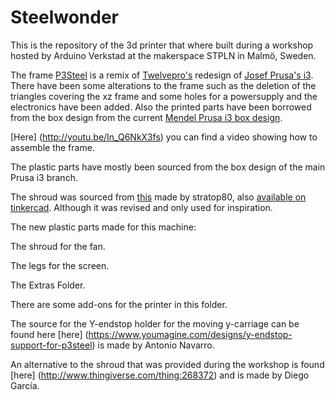 Steelwonder
===========

This is the repository of the 3d printer that where built during a workshop hosted by Arduino Verkstad at the makerspace STPLN in Malmö, Sweden.

The frame [P3Steel](reprap.org/wiki/P3Steel) is a remix of [Twelvepro's](http://www.thingiverse.com/thing:39889/) redesign of [Josef Prusa's i3](https://github.com/josefprusa/Prusa3-vanilla). There have been some alterations to the frame such as the deletion of the triangles covering the xz frame and some holes for a powersupply and the electronics have been added. Also the printed parts have been borrowed from the box design from the current [Mendel Prusa i3 box design](https://github.com/josefprusa/Prusa3/tree/master/box_frame).

[Here] (http://youtu.be/In_Q6NkX3fs) you can find a video showing how to assemble the frame.

The plastic parts have mostly been sourced from the box design of the main Prusa i3 branch.

The shroud was sourced from [this](http://www.thingiverse.com/thing:165606) made by stratop80, also [available on tinkercad](https://tinkercad.com/things/1gkTvnWGP8F). Although it was revised and only used for inspiration.

The new plastic parts made for this machine:

  The shroud for the fan.
  
  The legs for the screen.
  
  
The Extras Folder.

There are some add-ons for the printer in this folder.

The source for the Y-endstop holder for the moving y-carriage can be found here [here] (https://www.youmagine.com/designs/y-endstop-support-for-p3steel) is made by Antonio Navarro.

An alternative to the shroud that was provided during the workshop is found [here] (http://www.thingiverse.com/thing:268372) and is made by Diego García.
